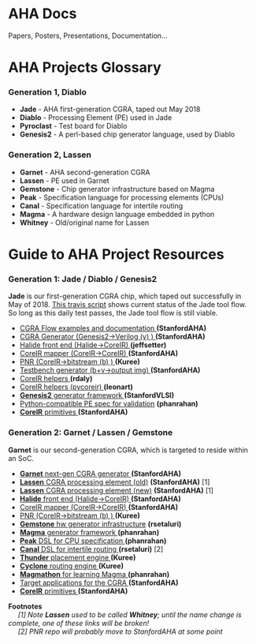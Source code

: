 # AHA Docs
Papers, Posters, Presentations, Documentation...

# AHA Projects Glossary

### Generation 1, Diablo
* **Jade**      - AHA first-generation CGRA, taped out May 2018
* **Diablo**    - Processing Element (PE) used in Jade
* **Pyroclast** - Test board for Diablo
* **Genesis2**  - A perl-based chip generator language, used by Diablo

### Generation 2, Lassen
* **Garnet**   - AHA second-generation CGRA
* **Lassen**   - PE used in Garnet
* **Gemstone** - Chip generator infrastructure based on Magma
* **Peak**     - Specification language for processing elements (CPUs)
* **Canal**    - Specification language for intertile routing
* **Magma**    - A hardware design language embedded in python
* **Whitney**  - Old/original name for Lassen


# Guide to AHA Project Resources
### Generation 1: Jade / Diablo / Genesis2

**Jade** is our first-generation CGRA chip, which taped out successfully in May of 2018.
[This travis script](https://travis-ci.org/StanfordAHA/CGRAFlow) 
shows current status of the Jade tool flow. So long as this daily test passes, 
the Jade tool flow is still viable.


* [CGRA Flow examples and documentation    ](https://github.com/StanfordAHA/CGRAFlowDoc) **(StanfordAHA)**
* [CGRA Generator (Genesis2->Verilog (v) ) ](https://github.com/StanfordAHA/CGRAGenerator) **(StanfordAHA)**
* [Halide front end (Halide->CoreIR)       ](https://github.com/jeffsetter/Halide_CoreIR ) **(jeffsetter)**
* [CoreIR mapper (CoreIR->CoreIR)          ](https://github.com/StanfordAHA/CGRAMapper   ) **(StanfordAHA)**
* [PNR (CoreIR->bitstream (b) )            ](https://github.com/Kuree/cgra_pnr           ) **(Kuree)**
* [Testbench generator (b+v->output img)   ](https://github.com/StanfordAHA/TestBenchGenerator ) **(StanfordAHA)**
* [CoreIR helpers                          ](https://github.com/rdaly525/coreir        ) **(rdaly)**
* [CoreIR helpers (pycoreir)               ](https://github.com/leonardt/pycoreir      ) **(leonart)**
* [**Genesis2** generator framework        ](https://github.com/StanfordVLSI/Genesis2  ) **(StanfordVLSI)**
* [Python-compatible PE spec for validation](https://github.com/phanrahan/pe           ) **(phanrahan)**
* [**CoreIR** primitives                   ](https://github.com/StanfordAHA/Primitives ) **(StanfordAHA)**



### Generation 2: Garnet / Lassen / Gemstone

**Garnet** is our second-generation CGRA, which is targeted to reside within an SoC.




* [**Garnet** next-gen CGRA generator      ](https://github.com/StanfordAHA/garnet) **(StanfordAHA)**
* [**Lassen** CGRA processing element (old)](https://github.com/StanfordAHA/whitney) **(StanfordAHA)** [1]
* [**Lassen** CGRA processing element (new)](https://github.com/StanfordAHA/lassen) **(StanfordAHA)** [1]
* [**Halide** front end (Halide->CoreIR)   ](https://github.com/StanfordAHA/Halide-to-Hardware) **(StanfordAHA)**
* [CoreIR mapper (CoreIR->CoreIR)          ](https://github.com/StanfordAHA/CGRAMapper) **(StanfordAHA)**
* [PNR (CoreIR->bitstream (b) )            ](https://github.com/Kuree/cgra_pnr) **(Kuree)**
* [**Gemstone** hw generator infrastructure](https://github.com/rsetaluri/gemstone) **(rsetaluri)**
* [**Magma** generator framework           ](https://github.com/phanrahan/magma) **(phanrahan)**
* [**Peak** DSL for CPU specification      ](https://github.com/phanrahan/peak) **(phanrahan)**
* [**Canal** DSL for intertile routing     ](https://github.com/rsetaluri/canal) **(rsetaluri)** [2]
* [**Thunder** placement engine            ](https://github.com/Kuree/cgra_pnr) **(Kuree)**
* [**Cyclone** routing engine              ](https://github.com/Kuree/cgra_pnr) **(Kuree)**
* [**Magmathon** for learning Magma        ](https://github.com/phanrahan/magmathon) **(phanrahan)**
* [Target applications for the CGRA        ](https://github.com/StanfordAHA/Applications) **(StanfordAHA)**
* [**CoreIR** primitives                   ](https://github.com/StanfordAHA/Primitives) **(StanfordAHA)**

<b>Footnotes</b><br/>
&nbsp;&nbsp;&nbsp;&nbsp;
<i>[1] Note **Lassen** used to be called **Whitney**; until the name
change is complete, one of these links will be broken!
<br/>
&nbsp;&nbsp;&nbsp;&nbsp;
<i>[2] PNR repo will probably move to StanfordAHA at some point</i>





